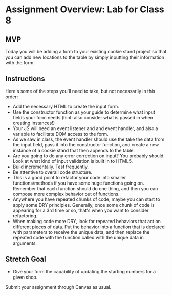# Assignment Overview: Lab for Class 8

## MVP

Today you will be adding a form to your existing cookie stand project so that you can add new locations to the table by simply inputting their information with the form.

## Instructions

Here's some of the steps you'll need to take, but not necessarily in this order:

- Add the necessary HTML to create the input form.
- Use the constructor function as your guide to determine what input fields your form needs (hint: also consider what is passed in when creating instances!)
- Your JS will need an event listener and and event handler, and also a variable to facilitate DOM access to the form.
- As we saw in class, the event handler should use the take the data from the input field, pass it into the constructor function, and create a new instance of a cookie stand that then appends to the table.
- Are you going to do any error correction on input? You probably should. Look at what kind of input validation is built in to HTML5.
- Build incrementally. Test frequently.
- Be attentive to overall code structure.
- This is a good point to refactor your code into smaller functions/methods if you have some huge functions going on. Remember that each function should do one thing, and then you can compose more complex behavior out of functions.
- Anywhere you have repeated chunks of code, maybe you can start to apply some DRY principles. Generally, once some chunk of code is appearing for a 3rd time or so, that's when you want to consider refactoring.
- When making code more DRY, look for repeated behaviors that act on different pieces of data. Put the behavior into a function that is declared with parameters to receive the unique data, and then replace the repeated code with the function called with the unique data in arguments.

## Stretch Goal

- Give your form the capability of updating the starting numbers for a given shop.

Submit your assignment through Canvas as usual.

